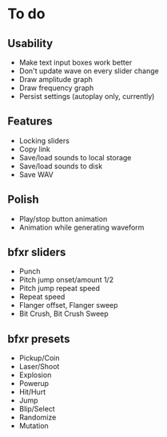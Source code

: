 To do
=====

Usability
---------

- Make text input boxes work better
- Don't update wave on every slider change
- Draw amplitude graph
- Draw frequency graph
- Persist settings (autoplay only, currently)

Features
--------

- Locking sliders
- Copy link
- Save/load sounds to local storage
- Save/load sounds to disk
- Save WAV

Polish
------

- Play/stop button animation
- Animation while generating waveform

bfxr sliders
------------

- Punch
- Pitch jump onset/amount 1/2
- Pitch jump repeat speed
- Repeat speed
- Flanger offset, Flanger sweep
- Bit Crush, Bit Crush Sweep

bfxr presets
------------

- Pickup/Coin
- Laser/Shoot
- Explosion
- Powerup
- Hit/Hurt
- Jump
- Blip/Select
- Randomize
- Mutation
